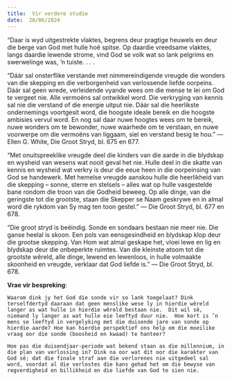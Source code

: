 ```yaml
---
title:  Vir verdere studie
date:  28/06/2024
---
```


“Daar is wyd uitgestrekte vlaktes, begrens deur pragtige heuwels en deur die berge van God met hulle hoë spitse. Op daardie vreedsame vlaktes, langs daardie lewende strome, vind God se volk wat so lank pelgrims en swerwelinge was, ’n tuiste. . . .

“Dáár sal onsterflike verstande met nimmereindigende vreugde die wonders van die skepping en die verborgenheid van verlossende liefde oorpeins. Dáár sal geen wrede, verleidende vyande wees om die mense te lei om God te vergeet nie. Alle vermoëns sal ontwikkel word. Die verkryging van kennis sal nie die verstand of die energie uitput nie. Dáár sal die heerlikste ondernemings voortgesit word, die hoogste ideale bereik en die hoogste ambisies vervul word. En nog sal daar nuwe hoogtes wees om te bereik, nuwe wonders om te bewonder, nuwe waarhede om te verstaan, en nuwe voorwerpe om die vermoëns van liggaam, siel en verstand besig te hou.” — Ellen G. White, Die Groot Stryd, bl. 675 en 677.

“Met onuitspreeklike vreugde deel die kinders van die aarde in die blydskap en wysheid van wesens wat nooit geval het nie.  Hulle deel in die skatte van kennis en wysheid wat verkry is deur die eeue heen in die oorpeinsing van God se handewerk. Met hemelse vreugde aanskou hulle die heerlikheid van die skepping – sonne, sterre en stelsels – alles wat op hulle vasgestelde bane rondom die troon van die Godheid beweeg.  Op alle dinge, van die geringste tot die grootste, staan die Skepper se Naam geskrywe en in almal word die rykdom van Sy mag ten toon gestel.” — Die Groot Stryd, bl. 677 en 678.

“Die groot stryd is beëindig.  Sonde en sondaars bestaan nie meer nie. Die ganse heelal is skoon.  Een pols van eensgesindheid en blydskap klop deur die grootse skepping. Van Hom wat almal geskape het, vloei lewe en lig en blydskap deur die onbeperkte ruimtes. Van die kleinste atoom tot die grootste wêreld, alle dinge, lewend en lewenloos, in hulle volmaakte skoonheid en vreugde, verklaar dat God liefde is.” — Die Groot Stryd, bl. 678.

**Vrae vir bespreking**:

`Waarom dink jy het God die sonde vir so lank toegelaat? Dink terselfdertyd daaraan dat geen menslike wese ly in hierdie wêreld langer as wat hulle in hierdie wêreld bestaan nie.  Dit wil sê, niemand ly langer as wat hulle eie leeftyd duur nie.  Hoe kort is ’n mens se leeftyd in vergelyking met die duisende jare van sonde op hierdie aarde? Hoe kan hierdie perspektief ons help om die moeilike vraag oor die sonde (boosheid en kwaad) te hanteer?`

`Hoe pas die duisendjaar-periode wat bekend staan as die millennium, in die plan van verlossing in? Dink na oor wat dit oor die karakter van God sê; dat die finale straf aan die verlorenes nie uitgedeel sal word, voordat al die verlostes die kans gehad het om die bewyse van regverdigheid en billikheid en die liefde van God te sien nie.`
